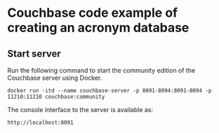# Couchbase code example of creating an acronym database

## Start server

Run the following command to start the community edition
of the Couchbase server using Docker.

```console
docker run -itd --name couchbase-server -p 8091-8094:8091-8094 -p 11210:11210 couchbase:community
```

The console interface to the server is available as:

```console
http://localhost:8091
```

